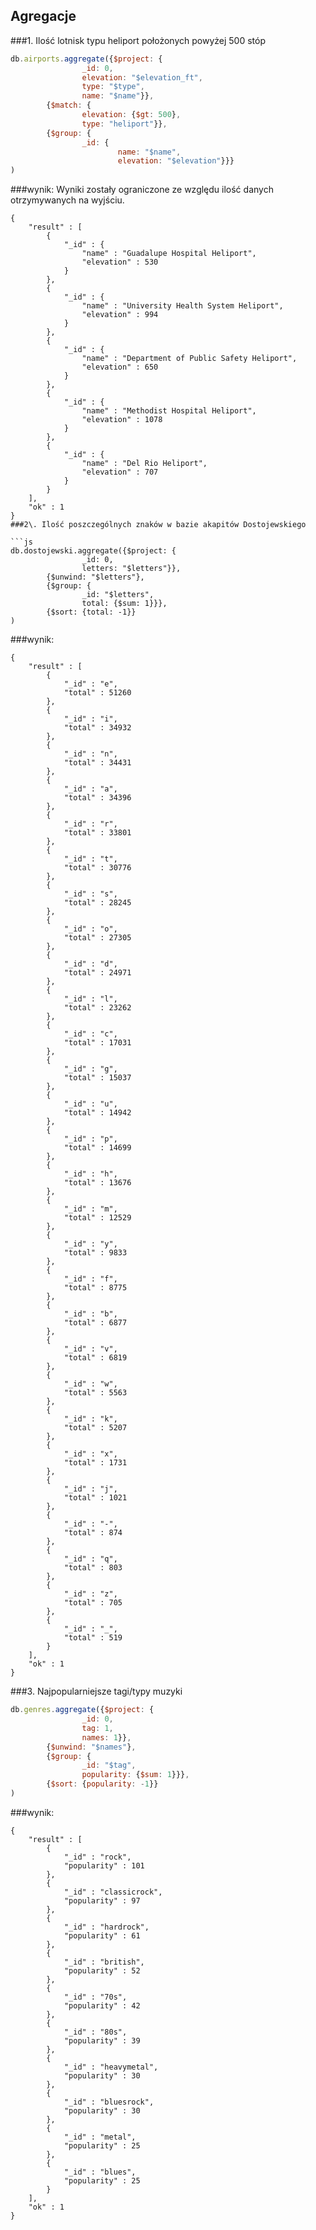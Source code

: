 ## Agregacje


###1\. Ilość lotnisk typu heliport położonych powyżej 500 stóp

```js
db.airports.aggregate({$project: {
                _id: 0,
                elevation: "$elevation_ft",
                type: "$type",
                name: "$name"}},
        {$match: {
                elevation: {$gt: 500},
                type: "heliport"}},
        {$group: {
                _id: {
                        name: "$name",
                        elevation: "$elevation"}}}
)
```
###wynik:
Wyniki zostały ograniczone ze względu ilość danych otrzymywanych na wyjściu.
```
{
	"result" : [
		{
			"_id" : {
				"name" : "Guadalupe Hospital Heliport",
				"elevation" : 530
			}
		},
		{
			"_id" : {
				"name" : "University Health System Heliport",
				"elevation" : 994
			}
		},
		{
			"_id" : {
				"name" : "Department of Public Safety Heliport",
				"elevation" : 650
			}
		},
		{
			"_id" : {
				"name" : "Methodist Hospital Heliport",
				"elevation" : 1078
			}
		},
		{
			"_id" : {
				"name" : "Del Rio Heliport",
				"elevation" : 707
			}
		}
	],
	"ok" : 1
}
###2\. Ilość poszczególnych znaków w bazie akapitów Dostojewskiego

```js
db.dostojewski.aggregate({$project: {
                _id: 0,
                letters: "$letters"}},
        {$unwind: "$letters"},
        {$group: {
                _id: "$letters",
                total: {$sum: 1}}},
        {$sort: {total: -1}}
)
```
###wynik:

```
{
	"result" : [
		{
			"_id" : "e",
			"total" : 51260
		},
		{
			"_id" : "i",
			"total" : 34932
		},
		{
			"_id" : "n",
			"total" : 34431
		},
		{
			"_id" : "a",
			"total" : 34396
		},
		{
			"_id" : "r",
			"total" : 33801
		},
		{
			"_id" : "t",
			"total" : 30776
		},
		{
			"_id" : "s",
			"total" : 28245
		},
		{
			"_id" : "o",
			"total" : 27305
		},
		{
			"_id" : "d",
			"total" : 24971
		},
		{
			"_id" : "l",
			"total" : 23262
		},
		{
			"_id" : "c",
			"total" : 17031
		},
		{
			"_id" : "g",
			"total" : 15037
		},
		{
			"_id" : "u",
			"total" : 14942
		},
		{
			"_id" : "p",
			"total" : 14699
		},
		{
			"_id" : "h",
			"total" : 13676
		},
		{
			"_id" : "m",
			"total" : 12529
		},
		{
			"_id" : "y",
			"total" : 9833
		},
		{
			"_id" : "f",
			"total" : 8775
		},
		{
			"_id" : "b",
			"total" : 6877
		},
		{
			"_id" : "v",
			"total" : 6819
		},
		{
			"_id" : "w",
			"total" : 5563
		},
		{
			"_id" : "k",
			"total" : 5207
		},
		{
			"_id" : "x",
			"total" : 1731
		},
		{
			"_id" : "j",
			"total" : 1021
		},
		{
			"_id" : "-",
			"total" : 874
		},
		{
			"_id" : "q",
			"total" : 803
		},
		{
			"_id" : "z",
			"total" : 705
		},
		{
			"_id" : "_",
			"total" : 519
		}
	],
	"ok" : 1
}
```
###3\. Najpopularniejsze tagi/typy muzyki

```js
db.genres.aggregate({$project: {
                _id: 0,
                tag: 1,
                names: 1}},
        {$unwind: "$names"},
        {$group: {
                _id: "$tag",
                popularity: {$sum: 1}}},
        {$sort: {popularity: -1}}
)

```
###wynik:

```
{
	"result" : [
		{
			"_id" : "rock",
			"popularity" : 101
		},
		{
			"_id" : "classicrock",
			"popularity" : 97
		},
		{
			"_id" : "hardrock",
			"popularity" : 61
		},
		{
			"_id" : "british",
			"popularity" : 52
		},
		{
			"_id" : "70s",
			"popularity" : 42
		},
		{
			"_id" : "80s",
			"popularity" : 39
		},
		{
			"_id" : "heavymetal",
			"popularity" : 30
		},
		{
			"_id" : "bluesrock",
			"popularity" : 30
		},
		{
			"_id" : "metal",
			"popularity" : 25
		},
		{
			"_id" : "blues",
			"popularity" : 25
		}
	],
	"ok" : 1
}
```
